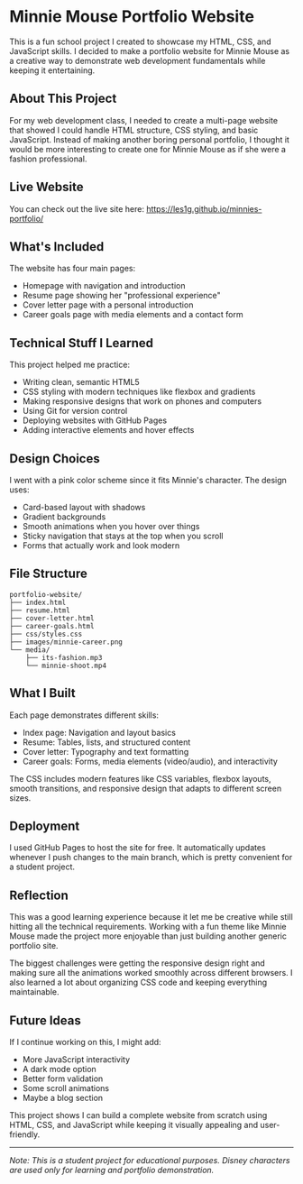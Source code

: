 # Minnie Mouse Portfolio Website

This is a fun school project I created to showcase my HTML, CSS, and JavaScript skills. I decided to make a portfolio website for Minnie Mouse as a creative way to demonstrate web development fundamentals while keeping it entertaining.

## About This Project

For my web development class, I needed to create a multi-page website that showed I could handle HTML structure, CSS styling, and basic JavaScript. Instead of making another boring personal portfolio, I thought it would be more interesting to create one for Minnie Mouse as if she were a fashion professional.

## Live Website

You can check out the live site here: https://les1g.github.io/minnies-portfolio/

## What's Included

The website has four main pages:
- Homepage with navigation and introduction
- Resume page showing her "professional experience" 
- Cover letter page with a personal introduction
- Career goals page with media elements and a contact form

## Technical Stuff I Learned

This project helped me practice:
- Writing clean, semantic HTML5
- CSS styling with modern techniques like flexbox and gradients
- Making responsive designs that work on phones and computers
- Using Git for version control
- Deploying websites with GitHub Pages
- Adding interactive elements and hover effects

## Design Choices

I went with a pink color scheme since it fits Minnie's character. The design uses:
- Card-based layout with shadows
- Gradient backgrounds
- Smooth animations when you hover over things
- Sticky navigation that stays at the top when you scroll
- Forms that actually work and look modern

## File Structure

```
portfolio-website/
├── index.html
├── resume.html  
├── cover-letter.html
├── career-goals.html
├── css/styles.css
├── images/minnie-career.png
└── media/
    ├── its-fashion.mp3
    └── minnie-shoot.mp4
```

## What I Built

Each page demonstrates different skills:
- Index page: Navigation and layout basics
- Resume: Tables, lists, and structured content
- Cover letter: Typography and text formatting  
- Career goals: Forms, media elements (video/audio), and interactivity

The CSS includes modern features like CSS variables, flexbox layouts, smooth transitions, and responsive design that adapts to different screen sizes.

## Deployment

I used GitHub Pages to host the site for free. It automatically updates whenever I push changes to the main branch, which is pretty convenient for a student project.

## Reflection

This was a good learning experience because it let me be creative while still hitting all the technical requirements. Working with a fun theme like Minnie Mouse made the project more enjoyable than just building another generic portfolio site.

The biggest challenges were getting the responsive design right and making sure all the animations worked smoothly across different browsers. I also learned a lot about organizing CSS code and keeping everything maintainable.

## Future Ideas

If I continue working on this, I might add:
- More JavaScript interactivity
- A dark mode option
- Better form validation
- Some scroll animations
- Maybe a blog section

This project shows I can build a complete website from scratch using HTML, CSS, and JavaScript while keeping it visually appealing and user-friendly.

---

*Note: This is a student project for educational purposes. Disney characters are used only for learning and portfolio demonstration.*
